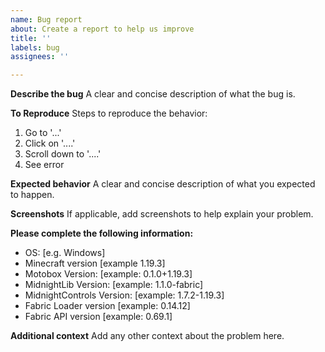 ```yaml
---
name: Bug report
about: Create a report to help us improve
title: ''
labels: bug
assignees: ''

---
```


**Describe the bug**
A clear and concise description of what the bug is.

**To Reproduce**
Steps to reproduce the behavior:
1. Go to '...'
2. Click on '....'
3. Scroll down to '....'
4. See error

**Expected behavior**
A clear and concise description of what you expected to happen.

**Screenshots**
If applicable, add screenshots to help explain your problem.

**Please complete the following information:**
 - OS: [e.g. Windows]
 - Minecraft version [example 1.19.3]
 - Motobox Version: [example: 0.1.0+1.19.3]
 - MidnightLib Version: [example: 1.1.0-fabric]
 - MidnightControls Version: [example: 1.7.2-1.19.3]
 - Fabric Loader version [example: 0.14.12]
 - Fabric API version [example: 0.69.1]

**Additional context**
Add any other context about the problem here.
